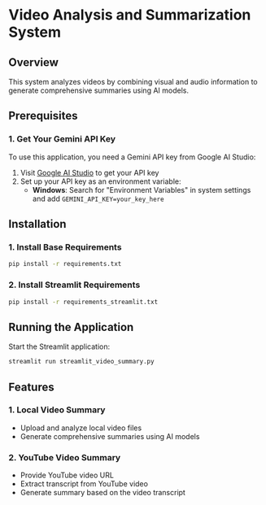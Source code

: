 # Video Analysis and Summarization System

## Overview
This system analyzes videos by combining visual and audio information to generate comprehensive summaries using AI models.

## Prerequisites

### 1. Get Your Gemini API Key
To use this application, you need a Gemini API key from Google AI Studio:

1. Visit [Google AI Studio](https://ai.google.dev/gemini-api/docs/api-key) to get your API key
2. Set up your API key as an environment variable:
   - **Windows**: Search for "Environment Variables" in system settings and add `GEMINI_API_KEY=your_key_here`
   

## Installation

### 1. Install Base Requirements
```bash
pip install -r requirements.txt
```

### 2. Install Streamlit Requirements
```bash
pip install -r requirements_streamlit.txt
```

## Running the Application

Start the Streamlit application:
```bash
streamlit run streamlit_video_summary.py
```

## Features

### 1. Local Video Summary
- Upload and analyze local video files
- Generate comprehensive summaries using AI models

### 2. YouTube Video Summary
- Provide YouTube video URL
- Extract transcript from YouTube video
- Generate summary based on the video transcript
